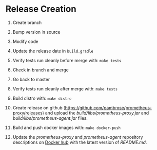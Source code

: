 # Release Creation

1) Create branch

2) Bump version in source

3) Modify code

4) Update the release date in `build.gradle`

5) Verify tests run cleanly before merge with: `make tests`

6) Check in branch and merge

7) Go back to master

8) Verify tests run cleanly after merge with: `make tests`

9) Build distro with: `make distro`

10) Create release on github (https://github.com/pambrose/prometheus-proxy/releases)
    and upload the *build/libs/prometheus-proxy.jar* and  *build/libs/prometheus-agent.jar* files.

11) Build and push docker images with: `make docker-push`

12) Update the *prometheus-proxy* and *prometheus-agent* repository descriptions on [Docker hub](https://hub.docker.com)
    with the latest version of *README.md*.